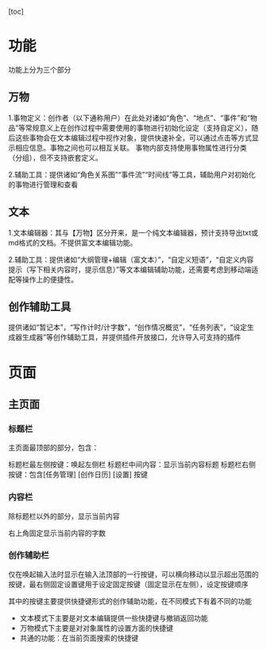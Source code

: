 [toc]



# 功能

功能上分为三个部分

## 万物

1.事物定义：创作者（以下通称用户）在此处对诸如“角色”、“地点”、“事件”和“物品”等常规意义上在创作过程中需要使用的事物进行初始化设定（支持自定义），随后这些事物会在文本编辑过程中视作对象，提供快速补全，可以通过点击等方式显示相应信息。事物之间也可以相互关联。
事物内部支持使用事物属性进行分类（分组），但不支持嵌套定义。

2.辅助工具：提供诸如“角色关系图”“事件流”“时间线”等工具，辅助用户对初始化的事物进行管理和查看

## 文本

1.文本编辑器：其与【万物】区分开来，是一个纯文本编辑器，预计支持导出txt或md格式的文档。不提供富文本编辑功能。

2.辅助工具：提供诸如“大纲管理+编辑（富文本）”，“自定义短语”，“自定义内容提示（写下相关内容时，提示信息）”等文本编辑辅助功能，还需要考虑到移动端适配等操作上的便捷性。

## 创作辅助工具

提供诸如“暂记本”，“写作计时/计字数”，“创作情况概览”，“任务列表”，“设定生成器生成器”等创作辅助工具，并提供插件开放接口，允许导入可支持的插件

# 页面

## 主页面

### 标题栏

主页面最顶部的部分，包含：

标题栏最左侧按键：唤起左侧栏
标题栏中间内容：显示当前内容标题
标题栏右侧按键：包含[任务管理] [创作日历] [设置] 按键

### 内容栏

除标题栏以外的部分，显示当前内容

右上角固定显示当前内容的字数

### 创作辅助栏

仅在唤起输入法时显示在输入法顶部的一行按键，可以横向移动以显示超出范围的按键，最右侧固定设置键用于设定固定按键（固定显示在左侧），设定按键顺序

其中的按键主要提供快捷键形式的创作辅助功能，在不同模式下有着不同的功能

- 文本模式下主要是对文本编辑提供一些快捷键与撤销返回功能
- 万物模式下主要是对对象属性的设置方面的快捷键
- 共通的功能：在当前页面搜索的快捷键

